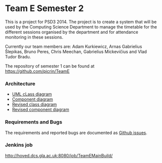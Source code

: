Team E Semester 2
===============
This is a project for PSD3 2014. The project is to create a system that will be used by the Computing Science Department to manage the timetable for the different sessions organised by the department and for attendance monitoring in these sessions.

Currently our team members are: Adam Kurkiewicz, Arnas Gabrielius Šlepikas, Bruno Peres, Chris Meechan, Gabrielius Mickevičius and Vlad Tudor Bradu.

The repository of semester 1 can be found at https://github.com/picrin/TeamE

### Architecture
* [UML cLass diagram](https://github.com/brunomperes/TeamE-semester2/wiki/ClassDiagram)
* [Component diagram](https://github.com/brunomperes/TeamE-semester2/wiki/ComponentDiagram)
* [Revised class diagram](https://github.com/brunomperes/TeamE-semester2/wiki/RevisedClassDiagram)
* [Revised component diagram](https://github.com/brunomperes/TeamE-semester2/wiki/RevisedComponentDiagram)

### Requirements and Bugs
The requirements and reported bugs are documented as [Github issues](https://github.com/brunomperes/TeamE-semester2/issues).

### Jenkins job
http://hoved.dcs.gla.ac.uk:8080/job/TeamEMainBuild/
